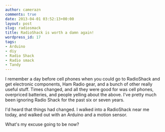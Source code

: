 ```yaml
---
author: camerazn
comments: true
date: 2013-04-01 03:52:13+00:00
layout: post
slug: radiosmack
title: RadioShack is worth a damn again!
wordpress_id: 17
tags:
- Arduino
- diy
- Radio Shack
- Radio smack
- Tandy
---
```


I remember a day before cell phones when you could go to RadioShack and get electronic components, Ham Radio gear, and a bunch of other really useful stuff. Times changed, and all they were good for was cell phones, overpriced batteries, and people yelling about the above. I've pretty much been ignoring Radio Shack for the past six or seven years.

I'd heard that things had changed. I walked into a RadioShack near me today, and walked out with an Arduino and a motion sensor.

What's my excuse going to be now?
